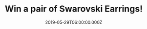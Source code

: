 ---
campaign-uuid: "c-5c9bd08d-e30e-49a7-8652-0705d1163ca9"
type: "Competition"
category: "Gifts"
date: "2019-05-29T06:00:00.000Z"
end-date: "2019-07-29T23:59:00.000Z"
disable-form: false
is_promoted: false
has_entry_page: true
title: "Win a pair of Swarovski Earrings!"
competition-description: "<p>Delicate circle silhouettes inject timeless elegance\
  \ into any look, and this refined design adds a beautiful sparkle too. Feel beautiful\
  \ with this pair of  rhodium-plated earrings from Swarosvski. Adding passion for\
  \ innovation since 1895 made this label the world’s premier jewellery and accessory\
  \ brand.</p>\n"
hero-header: "Win a pair of Swarovski Earrings!"
terms-confirmation: "N/A"
banner-img: "https://assets.expresslyapp.com/asset-868ee245-f47b-4f4c-8253-e96ce5704214.jpg"
logo-left-href: "http://club.expressly.io"
logo-left-image: "https://assets.expresslyapp.com/asset-b45255c8-a6b1-47c5-8cd2-a8b63cfdc05f.jpg"
logo-left-title: "Club Expressly"
bg-image-hero: "https://assets.expresslyapp.com/asset-34986e43-baea-4a22-91e2-4209939ae2ae.jpg"
bg-image-first: "https://assets.expresslyapp.com/asset-9b8db896-bbc0-4a77-84ad-6a262844cbe8.jpg"
section1-content: "<p>Since 1895, founder Daniel Swarovski’s mastery of crystal cutting\
  \ has defined the company. His enduring passion for innovation and design has made\
  \ it the world’s premier jewellery and accessory brand. The family carries on the\
  \ tradition of delivering extraordinary everyday style to women around the world.</p>\n\
  <p>Delicate circle silhouettes inject timeless elegance into any look, and this\
  \ refined design adds a beautiful sparkle too. Feel beautiful with this pair of\
  \  rhodium-plated earrings from Swarosvski. Enter below for a chance to win now.</p>\n"
entry-title: "Win a pair of Swarovski Earrings!"
entry-content: "<p>Enter the draw to win  a pair of Swarovski Earrings by completing\
  \ the form below before 23:59 on the 29th of July 2019.</p>\n"
has-winner: false
prize-description: "A pair of Swarovski Earrings."
special-conditions: "Multiple entries are allowed up to one every day."
country-restrictions:
- "GB"
---